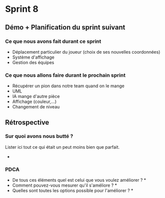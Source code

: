 # Sprint 8

## Démo + Planification du sprint suivant

### Ce que nous avons fait durant ce sprint
* Déplacement particulier du joueur (choix de ses nouvelles coordonnées)
* Système d'affichage
* Gestion des équipes

### Ce que nous allons faire durant le prochain sprint
* Récupérer un pion dans notre team quand on le mange
* UML
* IA mange d'autre pièce
* Affichage (couleur,...)
* Changement de niveau

## Rétrospective

### Sur quoi avons nous butté ?
Lister ici tout ce qui était un peut moins bien que parfait.

* 

### PDCA
* De tous ces éléments quel est celui que vous voulez améliorer ?
     * 
* Comment pouvez-vous mesurer qu'il s'améliore ?
     * 
* Quelles sont toutes les options possible pour l'améliorer ?
     * 

